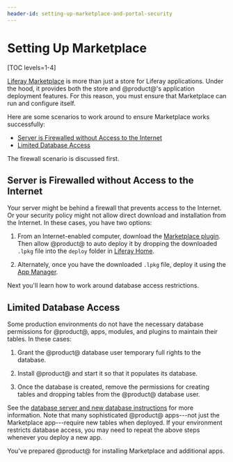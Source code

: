 ```yaml
---
header-id: setting-up-marketplace-and-portal-security
---
```


# Setting Up Marketplace

[TOC levels=1-4]

[Liferay Marketplace](https://www.liferay.com/marketplace)
is more than just a store for Liferay applications. Under the hood, it provides
both the store and @product@'s application deployment features. For this
reason, you must ensure that Marketplace can run and configure itself.

Here are some scenarios to work around to ensure Marketplace works successfully:

- [Server is Firewalled without Access to the Internet](#server-is-firewalled-without-access-to-the-internet)
- [Limited Database Access](#limited-database-access)

The firewall scenario is discussed first.

## Server is Firewalled without Access to the Internet

Your server might be behind a firewall that prevents access to the Internet. Or
your security policy might not allow direct download and installation from the
Internet. In these cases, you have two options:

1. From an Internet-enabled computer, download the
[Marketplace plugin](https://www.liferay.com/marketplace/download).
Then allow @product@ to auto deploy it by dropping the downloaded `.lpkg`
file into the `deploy` folder in
[Liferay Home](/docs/7-1/deploy/-/knowledge_base/d/installing-liferay#liferay-home).

2. Alternately, once you have the downloaded `.lpkg` file, deploy it using the
[App Manager](/docs/7-1/user/-/knowledge_base/u/managing-and-configuring-apps).

Next you'll learn how to work around database access restrictions.

## Limited Database Access

Some production environments do not have the necessary database permissions for
@product@, apps, modules, and plugins to maintain their tables. In these cases:

1. Grant the @product@ database user temporary full rights to the database.

2. Install @product@ and start it so that it populates its database.

3. Once the database is created, remove the permissions for creating tables and
dropping tables from the @product@ database user.

See the
[database server and new database instructions](/docs/7-1/deploy/-/knowledge_base/d/preparing-for-install#step-1-choose-a-database-server-and-create-a-new-database)
for more information. Note that many sophisticated
@product@ apps---not just the Marketplace app---require new tables when
deployed. If your environment restricts database access, you may need to repeat
the above steps whenever you deploy a new app.

You've prepared @product@ for installing Marketplace and additional apps.
